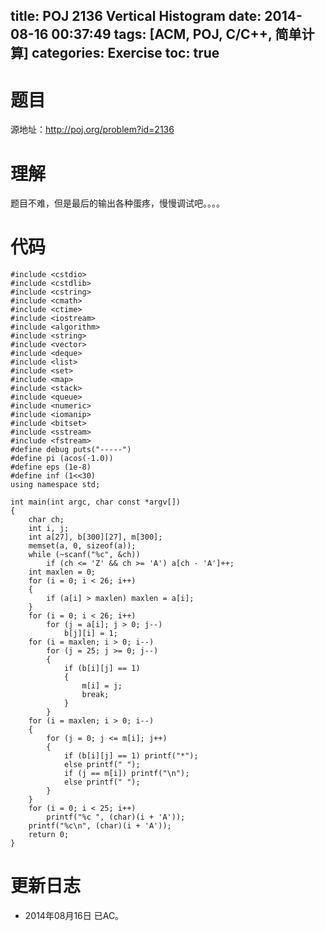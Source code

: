 title: POJ 2136 Vertical Histogram
date: 2014-08-16 00:37:49
tags: [ACM, POJ, C/C++, 简单计算]
categories: Exercise
toc: true
---
# 题目
源地址：http://poj.org/problem?id=2136

# 理解
题目不难，但是最后的输出各种蛋疼，慢慢调试吧。。。。

<!-- more -->

# 代码
```
#include <cstdio>
#include <cstdlib>
#include <cstring>
#include <cmath>
#include <ctime>
#include <iostream>
#include <algorithm>
#include <string>
#include <vector>
#include <deque>
#include <list>
#include <set>
#include <map>
#include <stack>
#include <queue>
#include <numeric>
#include <iomanip>
#include <bitset>
#include <sstream>
#include <fstream>
#define debug puts("-----")
#define pi (acos(-1.0))
#define eps (1e-8)
#define inf (1<<30)
using namespace std;

int main(int argc, char const *argv[])
{
    char ch;
    int i, j;
    int a[27], b[300][27], m[300];
    memset(a, 0, sizeof(a));
    while (~scanf("%c", &ch))
        if (ch <= 'Z' && ch >= 'A') a[ch - 'A']++;
    int maxlen = 0;
    for (i = 0; i < 26; i++)
    {
        if (a[i] > maxlen) maxlen = a[i];
    }
    for (i = 0; i < 26; i++)
        for (j = a[i]; j > 0; j--)
            b[j][i] = 1;
    for (i = maxlen; i > 0; i--)
        for (j = 25; j >= 0; j--)
        {
            if (b[i][j] == 1)
            {
                m[i] = j;
                break;
            }
        }
    for (i = maxlen; i > 0; i--)
    {
        for (j = 0; j <= m[i]; j++)
        {
            if (b[i][j] == 1) printf("*");
            else printf(" ");
            if (j == m[i]) printf("\n");
            else printf(" ");
        }
    }
    for (i = 0; i < 25; i++)
        printf("%c ", (char)(i + 'A'));
    printf("%c\n", (char)(i + 'A'));
    return 0;
}
```

# 更新日志
- 2014年08月16日 已AC。